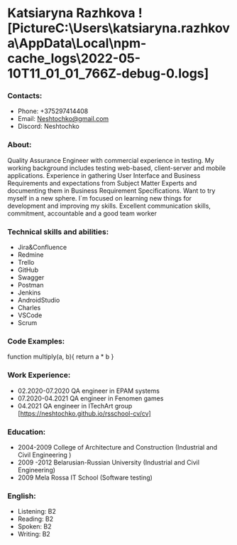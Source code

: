 # Katsiaryna Razhkova ![PictureC:\Users\katsiaryna.razhkova\AppData\Local\npm-cache\_logs\2022-05-10T11_01_01_766Z-debug-0.logs]
### Contacts: 
* Phone: +375297414408
* Email: Neshtochko@gmail.com
* Discord: Neshtochko
### About:
Quality Assurance Engineer with commercial experience in testing. My working background includes testing web-based, client-server and mobile applications. Experience in gathering User Interface and Business Requirements and expectations from Subject Matter Experts and documenting them in Business Requirement Specifications. Want to try myself in a new sphere. I`m focused on learning new things for development and improving my skills. Excellent communication skills, commitment, accountable and a good team worker
### Technical skills and abilities:
* Jira&Confluence
* Redmine
* Trello
* GitHub
* Swagger
* Postman
* Jenkins
* AndroidStudio
* Charles
* VSCode
* Scrum
### Code Examples:
function multiply(a, b){
  return a * b
}
### Work Experience:
* 02.2020-07.2020 QA engineer in EPAM systems
* 07.2020-04.2021 QA engineer in Fenomen games
* 04.2021 QA engineer in ITechArt group
[https://neshtochko.github.io/rsschool-cv/cv]

### Education:
* 2004-2009 College of Architecture and Construction (Industrial and Civil Engineering )
* 2009 -2012 Belarusian-Russian University (Industrial and Civil Engineering)
* 2009  Mela Rossa IT School (Software testing)

### English:
* Listening: B2
* Reading: B2
* Spoken: B2
* Writing: B2